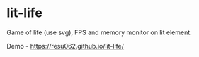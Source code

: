 # lit-life
Game of life (use svg), FPS and memory monitor on lit element.
 
 Demo - https://resu062.github.io/lit-life/
